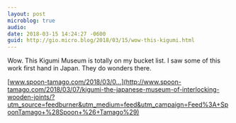 ```yaml
---
layout: post
microblog: true
audio: 
date: 2018-03-15 14:24:27 -0600
guid: http://gio.micro.blog/2018/03/15/wow-this-kigumi.html
---
```

Wow. This Kigumi Museum is totally on my bucket list. I saw some of this work first hand in Japan. They do wonders there.

[www.spoon-tamago.com/2018/03/0...](http://www.spoon-tamago.com/2018/03/07/kigumi-the-japanese-museum-of-interlocking-wooden-joints/?utm_source=feedburner&utm_medium=feed&utm_campaign=Feed%3A+SpoonTamago+%28Spoon+%26+Tamago%29)
